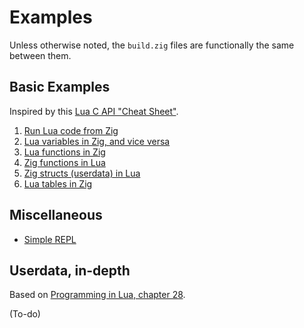 # Examples

Unless otherwise noted, the `build.zig` files are functionally the same between them.

## Basic Examples

Inspired by this [Lua C API "Cheat Sheet"](https://www.codingwiththomas.com/blog/a-lua-c-api-cheat-sheet).

1. [Run Lua code from Zig](./example-01_run-lua)
2. [Lua variables in Zig, and vice versa](./example-02_variables)
3. [Lua functions in Zig](./example-03_lua-functions)
4. [Zig functions in Lua](./example-04_zig-functions)
5. [Zig structs (userdata) in Lua](./example-05_userdata)
6. [Lua tables in Zig](./example-06_lua-tables)

## Miscellaneous

- [Simple REPL](./simple-repl)

## Userdata, in-depth

Based on [Programming in Lua, chapter 28](https://www.lua.org/pil/28.html).

(To-do)
